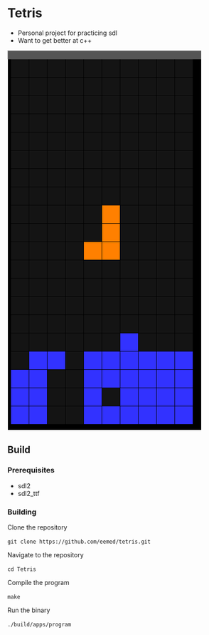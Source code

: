 # Tetris

* Personal project for practicing sdl
* Want to get better at c++ 

![Alt text](screenshots/tetris.png?raw=true "Tetris in game")

## Build

### Prerequisites
* sdl2
* sdl2_ttf

### Building

Clone the repository

```git clone https://github.com/eemed/tetris.git```

Navigate to the repository

```cd Tetris```

Compile the program

```make```

Run the binary

```./build/apps/program```
